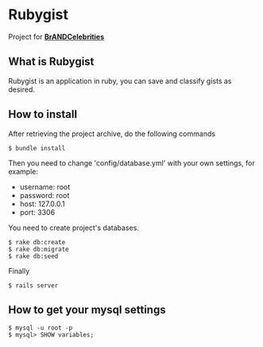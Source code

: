Rubygist
===================

Project for **[BrANDCelebrities](http://brandandcelebrities.com/)**

What is Rubygist
-------------

Rubygist is an application in ruby, you can save and classify gists as desired.

How to install
-------------

After retrieving the project archive, do the following commands

    $ bundle install

Then you need to change 'config/database.yml' with your own settings, for example:

 - username: root
 - password: root
 - host: 127.0.0.1
 - port: 3306


You need to create project's databases.

    $ rake db:create
    $ rake db:migrate
    $ rake db:seed

Finally

    $ rails server

How to get your mysql settings
-------------

    $ mysql -u root -p
    $ mysql> SHOW variables;


